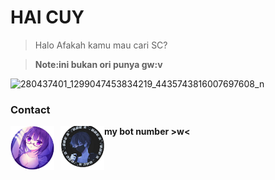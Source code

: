 # HAI CUY
> Halo
>Afakah kamu mau cari SC?

>**Note:ini bukan ori punya gw:v**

![280437401_1299047453834219_4435743816007697608_n](https://user-images.githubusercontent.com/107613568/180406305-68f0c5b0-3260-4c86-af4f-64e22bf387ab.jpg)

### Contact

[<img align="left" width="70px" src="20220722_182408.png" style="padding-right:10px;" />][webdev]


[<img align="left" alt="Tableau" width="70px" src="20220722_201301.png" style="padding-right:;" />][webdev1] **my bot number >w<**


[webdev]: https://wa.me/6281272308541/hai/bang


[webdev1]: https://wa.me/6289519125022/ketik/.menu/untuk/berinteraksi/dengan/bot
